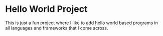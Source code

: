 <html>
  <body>
    <h1>Hello World Project</h1>
    <p>This is just a fun project where I like to add hello world based programs in all languages and frameworks that I come across.</p>
  </body>
</html>

